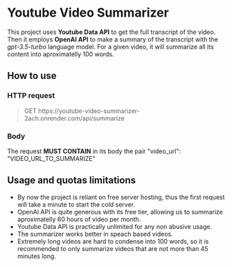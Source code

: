 # Youtube Video Summarizer

This project uses **Youtube Data API** to get the full transcript of the video. Then it employs **OpenAI API** to make a summary of the transcript with the *gpt-3.5-turbo* language model. For a given video, it will summarize all its content into aproximatelly 100 words.

## How to use

### HTTP request
> GET https\://youtube-video-summarizer-2ach.onrender.com/api/summarize

### Body
The request **MUST CONTAIN** in its body the pair "video_url": "VIDEO_URL_TO_SUMMARIZE"

## Usage and quotas limitations
<ul>
    <li>By now the project is reliant on free server hosting, thus the first request will take a minute to start the cold server.</li>
    <li>OpenAI API is quite generous with its free tier, allowing us to summarize aproximatelly 60 hours of video per month.</li>
    <li>Youtube Data API is practically unlimited for any non abusive usage.</li>
    <li>The summarizer works better in speach based videos.</li>
    <li>Extremely long videos are hard to condense into 100 words, so it is recommended to only summarize videos that are not more than 45 minutes long.</li>
</ul>

